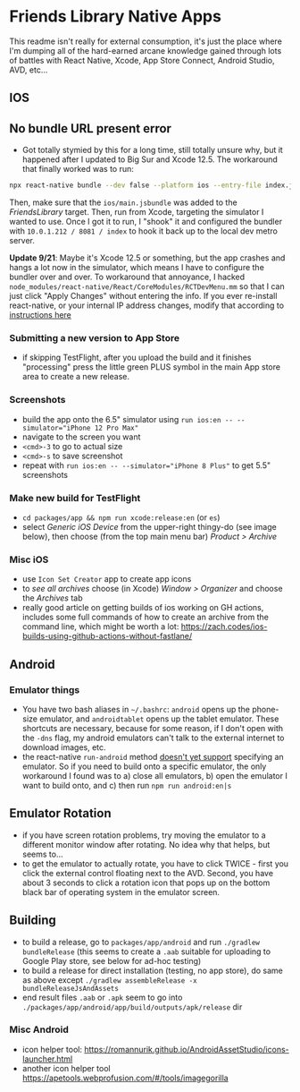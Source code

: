 # Friends Library Native Apps

This readme isn't really for external consumption, it's just the place where I'm dumping
all of the hard-earned arcane knowledge gained through lots of battles with React Native,
Xcode, App Store Connect, Android Studio, AVD, etc...

## IOS

## No bundle URL present error

- Got totally stymied by this for a long time, still totally unsure why, but it happened
  after I updated to Big Sur and Xcode 12.5. The workaround that finally worked was to
  run:

```bash
npx react-native bundle --dev false --platform ios --entry-file index.js --bundle-output ios/main.jsbundle --assets-dest ./ios
```

Then, make sure that the `ios/main.jsbundle` was added to the _FriendsLibrary_ target.
Then, run from Xcode, targeting the simulator I wanted to use. Once I got it to run, I
"shook" it and configured the bundler with `10.0.1.212 / 8081 / index` to hook it back up
to the local dev metro server.

**Update 9/21**: Maybe it's Xcode 12.5 or something, but the app crashes and hangs a lot
now in the simulator, which means I have to configure the bundler over and over. To
workaround that annoyance, I hacked
`node_modules/react-native/React/CoreModules/RCTDevMenu.mm` so that I can just click
"Apply Changes" without entering the info. If you ever re-install react-native, or your
internal IP address changes, modify that according to
[instructions here](https://gist.github.com/jaredh159/01cdf2388636b40e7bd7b0cb757f6929)

### Submitting a new version to App Store

- if skipping TestFlight, after you upload the build and it finishes "processing" press
  the little green PLUS symbol in the main App store area to create a new release.

### Screenshots

- build the app onto the 6.5" simulator using
  `run ios:en -- --simulator="iPhone 12 Pro Max"`
- navigate to the screen you want
- `<cmd>-3` to go to actual size
- `<cmd>-s` to save screenshot
- repeat with `run ios:en -- --simulator="iPhone 8 Plus"` to get 5.5" screenshots

### Make new build for TestFlight

- `cd packages/app && npm run xcode:release:en` (or `es`)
- select _Generic iOS Device_ from the upper-right thingy-do (see image below), then
  choose (from the top main menu bar) _Product > Archive_

### Misc iOS

- use `Icon Set Creator` app to create app icons
- to _see all archives_ choose (in Xcode) _Window > Organizer_ and choose the _Archives_
  tab
- really good article on getting builds of ios working on GH actions, includes some full
  commands of how to create an archive from the command line, which might be worth a lot:
  https://zach.codes/ios-builds-using-github-actions-without-fastlane/

## Android

### Emulator things

- You have two bash aliases in `~/.bashrc`: `android` opens up the phone-size emulator,
  and `androidtablet` opens up the tablet emulator. These shortcuts are necessary, because
  for some reason, if I don't open with the `-dns` flag, my android emulators can't talk
  to the external internet to download images, etc.
- the react-native `run-android` method
  [doesn't yet support](https://github.com/react-native-community/cli/issues/1038)
  specifying an emulator. So if you need to build onto a specific emulator, the only
  workaround I found was to a) close all emulators, b) open the emulator I want to build
  onto, and c) then run `npm run android:en|s`

## Emulator Rotation

- if you have screen rotation problems, try moving the emulator to a different monitor
  window after rotating. No idea why that helps, but seems to...
- to get the emulator to actually rotate, you have to click TWICE - first you click the
  external control floating next to the AVD. Second, you have about 3 seconds to click a
  rotation icon that pops up on the bottom black bar of operating system in the emulator
  screen.

## Building

- to build a release, go to `packages/app/android` and run `./gradlew bundleRelease` (this
  seems to create a `.aab` suitable for uploading to Google Play store, see below for
  ad-hoc testing)
- to build a release for direct installation (testing, no app store), do same as above
  except `./gradlew assembleRelease -x bundleReleaseJsAndAssets`
- end result files `.aab` or `.apk` seem to go into
  `./packages/app/android/app/build/outputs/apk/release` dir

### Misc Android

- icon helper tool: https://romannurik.github.io/AndroidAssetStudio/icons-launcher.html
- another icon helper tool https://apetools.webprofusion.com/#/tools/imagegorilla
